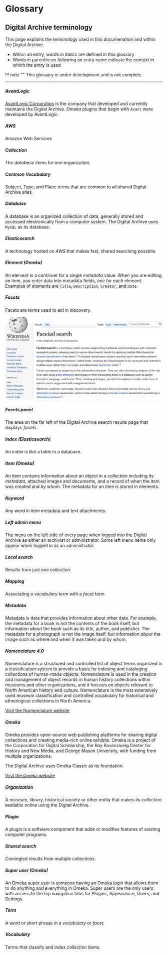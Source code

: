 # Glossary

## Digital Archive terminology

This page explains the terminology used in this documenation and within the
Digital Archive.

-   Within an entry, words in *italics* are defined in this glossary
-   Words in parenthesis following an entry name indicate the context in which the entry is used

!!! note ""
    This glossary is under development and is not complete.

---

##### AvantLogic
[AvantLogic Corporation](http://avantlogic.com/) is the company that developed and currently maintains the
Digital Archive. *Omeka* plugins that begin with `Avant` were developed by AvantLogic.

##### AWS
Amazon Web Services

##### Collection
The *database* *items* for one organization.

##### Common Vocabulary
Subject, Type, and Place terms that are common to all shared Digital Archive sites.

##### Database
A database is an organized collection of data, generally stored and accessed electronically from a computer system.
The Digital Archive uses `MySQL` as its database.

##### Elasticsearch
A technology hosted on *AWS* that makes fast, shared searching possbile.

##### Element (Omeka)
An element is a container for a single *metadata* value. When you are editing an item, you enter data into
metadata fields, one for each element. Examples of elements are `Title`, `Description`, `Creator`, and `Date`.

##### Facets
Facets are *terms* used to aid in discovery.

![definition of facets](glossary-1.jpg)

##### Facets panel
The area on the far left of the Digital Archive search results page that displays *facets*.

##### Index (Elasticsearch)
An index is like a table in a database. 

##### Item (Omeka)
An item contains information about an object in a *collection* including its *metadata*, attached images and documents,
and a record of when the item was created and by whom. The metadata for an item is stored in elements.

##### Keyword
Any word in item metadata and text attachments.

##### Left admin menu
The menu on the left side of every page when logged into the Digital Archive as either
an archivist or administrator. Some left menu items only appear when logged in as an
administrator.

##### Local search
Results from just one *collection*.

##### Mapping
Associating a *vocabulary* *term* with a *facet* term

##### Metadata
Metadata is data that provides information about other data. For example, the metadata for a book is not the
contents of the book itself, but information *about* the book such as its title, author, and publisher. The
metadata for a photograph is not the image itself, but information *about* the image such as where and when
it was taken and by whom. 

##### Nomenclature 4.0
Nomenclature is a structured and controlled list of object terms organized in a classification system to provide
a basis for indexing and cataloging collections of human-made objects. Nomenclature is used in the creation
and management of object records in human history collections within museums and other organizations, and it
focuses on objects relevant to North American history and culture. Nomenclature is the most extensively used
museum classification and controlled vocabulary for historical and ethnological collections in North America.

[Visit the Nomenclature website](https://www.nomenclature.info/apropos-about.app?lang=en)

##### Omeka
Omeka provides open-source web publishing platforms for sharing digital collections and creating media-rich online exhibits.
Omeka is a project of the Corporation for Digital Scholarship, the Roy Rosenzweig Center for History and New Media, and George Mason University, with funding from multiple organizations.

The Digital Archive uses Omeka Classic as its foundation.

[Visit the Omeka website](https://omeka.org/)

##### Organization
A museum, library, historical society or other entity that makes its *collection* available
online using the Digital Archive.

##### Plugin
A plugin is a software component that adds or modifies features of existing computer programs.

##### Shared search
Comingled results from multiple collections.

##### Super user (Omeka)
An Omeka super user is someone having an Omeka login that allows them to do anything and everything in Omeka. Super users are the only users with access to the top navigation tabs for Plugins, Appearance, Users, and Settings.

##### Term
A word or short phrase in a *vocabulary* or *facet*.

##### Vocabulary
Terms that classify and index *collection* items.


